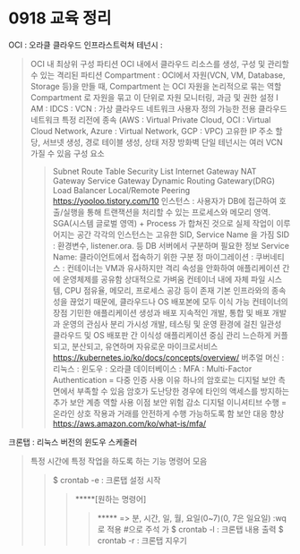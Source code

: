 0918 교육 정리
==============
OCI : 오라클 클라우드 인프라스트럭쳐
테넌시 : 
> OCI 내 최상위 구성 파티션
> OCI 내에서 클라우드 리소스를 생성, 구성 및 관리할 수 있는 격리된 파티션
Compartment : 
> OCI에서 자원(VCN, VM, Database, Storage 등)을 만들 때, Compartment 는 OCI 자원을 논리적으로 묶는 역할
> Compartment 로 자원을 묶고 이 단위로 자원 모니터링, 과금 및 권한 설정
I AM :
IDCS : 
VCN : 가상 클라우드 네트워크
> 사용자 정의 가능한 전용 클라우드 네트워크
> 특정 리전에 종속
> (AWS : Virtual Private Cloud, OCI : Virtual Cloud Network, Azure : Virtual Network, GCP : VPC)
> 고유한 IP 주소 할당, 서브넷 생성, 경로 테이블 생성, 상태 저장 방화벽
> 단일 테넌시는 여러 VCN 가질 수 있음
> 구성 요소
>   > Subnet
>   > Route Table
>   > Security List
>   > Internet Gateway
>   > NAT Gateway
>   > Service Gateway
>   > Dynamic Routing Gatewary(DRG)
>   > Load Balancer
>   > Local/Remote Peering
> https://yooloo.tistory.com/10
인스턴스 :
> 사용자가 DB에 접근하여 호출/실행을 통해 트랜잭션을 처리할 수 있는 프로세스와 메모리 영역.
> SGA(시스템 글로벌 영역) + Process 가 합쳐진 것으로 실제 작업이 이루어지는 공간
> 각각의 인스턴스는 고유한 SID, Service Name 을 가짐
>   > SID : 환경변수, listener.ora. 등 DB 서버에서 구분하며 필요한 정보
>   > Service Name: 클라이언트에서 접속하기 위한 구분 정
마이그레이션 :
쿠버네티스 :
> 컨테이너는  VM과 유사하지만 격리 속성을 안화하여 애플리케이션 간에 운영체제를 공유함
> 상대적으로 가벼움
> 컨테이너 내에 자체 파일 시스템, CPU 점유율, 메모리, 프로세스 공강 등이 존재
> 기본 인프라와의 종속성을 끊었기 때문에, 클라우드나 OS 배포본에 모두 이식 가능
> 컨테이너의 장점
>   > 기민한 애플리케이션 생성과 배포
>   > 지속적인 개발, 통합 및 배포
>   > 개발과 운영의 관심사 분리
>   > 가시성
>   > 개발, 테스팅 및 운영 환경에 걸친 일관성
>   > 클라우드 및 OS 배포판 간 이식성
>   > 애플리케이션 중심 관리
>   > 느슨하게 커플되고, 분산되고, 유연하며 자유로운 마이크로서비스
> https://kubernetes.io/ko/docs/concepts/overview/
버추얼 머신 :
리눅스 :
윈도우 :
오라클 데이터베이스 :
MFA : 
> Multi-Factor Authentication = 다중 인증
> 사용 이유
>   > 하나의 암호로는 디지털 보안 측면에서 부족할 수 있음
>   > 암호가 도난당한 경우에 타인의 액세스를 방지하는 추가 보안 계층 역할
> 사용 이점
>   > 보안 위험 감소
>   > 디지털 이니셔티브 수행 = 온라인 상호 작용과 거래를 안전하게 수행 가능하도록 함
>   > 보안 대응 향상
> https://aws.amazon.com/ko/what-is/mfa/

크론탭 : 리눅스 버전의 윈도우 스케줄러
> 특정 시간에 특정 작업을 하도록 하는 기능
> 명령어 모음
>   > $ crontab -e : 크론탭 설정 시작
>   >   > *****[원하는 명령어]
>   >   >   > ***** => 분, 시간, 일, 월, 요일(0~7)(0, 7은 일요일)
>   >   > :wq 로 적용
>   > #으로 주석 가
>   > $ crontab -l : 크론탭 내용 출력
>   >  $ crontab -r : 크론탭 지우기
